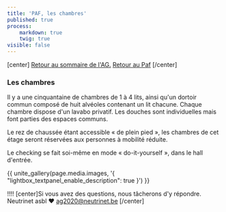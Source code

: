 ```yaml
---
title: 'PAF, les chambres'
published: true
process:
    markdown: true
    twig: true
visible: false
---
```


[center]
[Retour au sommaire de l'AG.](/ag2020?classes=btn,btn-primary) [Retour au Paf](/ag2020/paf/lieu?classes=btn,btn-error) 
[/center]

### Les chambres

Il y a une cinquantaine de chambres de 1 à 4 lits, ainsi qu'un dortoir commun composé de huit alvéoles contenant un lit chacune. Chaque chambre dispose d'un lavabo privatif. Les douches sont individuelles mais font parties des espaces communs.

Le rez de chaussée étant accessible « de plein pied », les chambres de cet étage seront réservées aux personnes à mobilité réduite.

Le checking se fait soi-même en mode « do-it-yourself », dans le hall d'entrée.

<p>{{ unite_gallery(page.media.images, '{ "lightbox_textpanel_enable_description": true }') }}</p>

!!!! [center]Si vous avez des questions, nous tâcherons d'y répondre.</br>Neutrinet asbl ♥ <a href="mailto:ag2020@neutrinet.be?subject=[AGFFDN2020] Le lieu et son accessibilité&body=Étant passé par la page décrivant le lieu, j'ai l'une ou l'autre question remarque ou commentaire.%0D%0A%0D%0A%0D%0A">ag2020@neutrinet.be</a> [/center]
